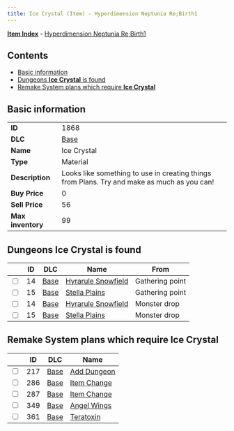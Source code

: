 ```yaml
---
title: Ice Crystal (Item) - Hyperdimension Neptunia Re;Birth1
---
```


[**Item Index**](/neptunia/rb1/item/index.html) - [Hyperdimension Neptunia Re;Birth1](/neptunia/rb1)

## Contents

- [Basic information](#basic-information)
- [Dungeons **Ice Crystal** is found](#dungeons-ice-crystal-is-found)
- [Remake System plans which require **Ice Crystal**](#remake-system-plans-which-require-ice-crystal)
## Basic information

|   |   |
| -- | -- |
| **ID** | 1868 |
| **DLC** | [Base](/neptunia/rb1/dlc/1-base.html) |
| **Name** | Ice Crystal |
| **Type** | Material |
| **Description** | Looks like something to use in creating things from Plans. Try and make as much as you can! |
| **Buy Price** | 0 |
| **Sell Price** | 56 |
| **Max inventory** | 99 |


## Dungeons **Ice Crystal** is found

|    | ID | DLC | Name | From |
| -- | -- | --- | ---- | ---- |
| <input type="checkbox" id="rb1-dungeon-1-14" class="trackbox" /> | 14 | [Base](/neptunia/rb1/dlc/1-base.html) | [Hyrarule Snowfield](/neptunia/rb1/dungeon/1-14-hyrarule-snowfield.html) | Gathering point |
| <input type="checkbox" id="rb1-dungeon-1-15" class="trackbox" /> | 15 | [Base](/neptunia/rb1/dlc/1-base.html) | [Stella Plains](/neptunia/rb1/dungeon/1-15-stella-plains.html) | Gathering point |
| <input type="checkbox" id="rb1-dungeon-1-14" class="trackbox" /> | 14 | [Base](/neptunia/rb1/dlc/1-base.html) | [Hyrarule Snowfield](/neptunia/rb1/dungeon/1-14-hyrarule-snowfield.html) | Monster drop |
| <input type="checkbox" id="rb1-dungeon-1-15" class="trackbox" /> | 15 | [Base](/neptunia/rb1/dlc/1-base.html) | [Stella Plains](/neptunia/rb1/dungeon/1-15-stella-plains.html) | Monster drop |


## Remake System plans which require **Ice Crystal**

|    | ID | DLC | Name |
| -- | -- | --- | ---- |
| <input type="checkbox" id="rb1-quest-1-217" class="trackbox" /> | 217 | [Base](/neptunia/rb1/dlc/1-base.html) | [Add Dungeon](/neptunia/rb1/quest/1-217-add-dungeon.html) |
| <input type="checkbox" id="rb1-quest-1-286" class="trackbox" /> | 286 | [Base](/neptunia/rb1/dlc/1-base.html) | [Item Change](/neptunia/rb1/quest/1-286-item-change.html) |
| <input type="checkbox" id="rb1-quest-1-287" class="trackbox" /> | 287 | [Base](/neptunia/rb1/dlc/1-base.html) | [Item Change](/neptunia/rb1/quest/1-287-item-change.html) |
| <input type="checkbox" id="rb1-quest-1-349" class="trackbox" /> | 349 | [Base](/neptunia/rb1/dlc/1-base.html) | [Angel Wings](/neptunia/rb1/quest/1-349-angel-wings.html) |
| <input type="checkbox" id="rb1-quest-1-361" class="trackbox" /> | 361 | [Base](/neptunia/rb1/dlc/1-base.html) | [Teratoxin](/neptunia/rb1/quest/1-361-teratoxin.html) |
